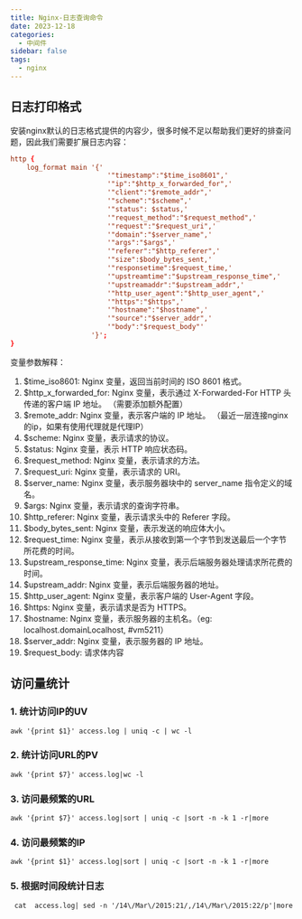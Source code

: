 ```yaml
---
title: Nginx-日志查询命令
date: 2023-12-18
categories:
  - 中间件
sidebar: false
tags:
  - nginx
---
```



## 日志打印格式

安装nginx默认的日志格式提供的内容少，很多时候不足以帮助我们更好的排查问题，因此我们需要扩展日志内容：

```nginx.conf
http {
    log_format main '{'
                        '"timestamp":"$time_iso8601",'
                        '"ip":"$http_x_forwarded_for",'
                        '"client":"$remote_addr",'
                        '"scheme":"$scheme",'
                        '"status": $status,'
                        '"request_method":"$request_method",'
                        '"request":"$request_uri",'
                        '"domain":"$server_name",'
                        '"args":"$args",'
                        '"referer":"$http_referer",'
                        '"size":$body_bytes_sent,'
                        '"responsetime":$request_time,'
                        '"upstreamtime":"$upstream_response_time",'
                        '"upstreamaddr":"$upstream_addr",'
                        '"http_user_agent":"$http_user_agent",'
                        '"https":"$https",'
                        '"hostname":"$hostname",'
                        '"source":"$server_addr",'
                        '"body":"$request_body"'
                    '}';
}

```

变量参数解释：
1. $time_iso8601: Nginx 变量，返回当前时间的 ISO 8601 格式。
2. $http_x_forwarded_for: Nginx 变量，表示通过 X-Forwarded-For HTTP 头传递的客户端 IP 地址。  （需要添加额外配置）
3. $remote_addr: Nginx 变量，表示客户端的 IP 地址。 （最近一层连接nginx的ip，如果有使用代理就是代理IP）
4. $scheme: Nginx 变量，表示请求的协议。
5. $status: Nginx 变量，表示 HTTP 响应状态码。
6. $request_method: Nginx 变量，表示请求的方法。
7. $request_uri: Nginx 变量，表示请求的 URI。
8. $server_name: Nginx 变量，表示服务器块中的 server_name 指令定义的域名。
9. $args: Nginx 变量，表示请求的查询字符串。
10. $http_referer: Nginx 变量，表示请求头中的 Referer 字段。
11. $body_bytes_sent: Nginx 变量，表示发送的响应体大小。
12. $request_time: Nginx 变量，表示从接收到第一个字节到发送最后一个字节所花费的时间。
13. $upstream_response_time: Nginx 变量，表示后端服务器处理请求所花费的时间。
14. $upstream_addr: Nginx 变量，表示后端服务器的地址。
15. $http_user_agent: Nginx 变量，表示客户端的 User-Agent 字段。
16. $https: Nginx 变量，表示请求是否为 HTTPS。
17. $hostname: Nginx 变量，表示服务器的主机名。（eg: localhost.domainLocalhost, #vm5211）
18. $server_addr: Nginx 变量，表示服务器的 IP 地址。
19. $request_body: 请求体内容

## 访问量统计

### 1. 统计访问IP的UV

```shell
awk '{print $1}' access.log | uniq -c | wc -l
```

### 2. 统计访问URL的PV

```shell
awk '{print $7}' access.log|wc -l
```

### 3. 访问最频繁的URL

```shell
awk '{print $7}' access.log|sort | uniq -c |sort -n -k 1 -r|more
```

### 4. 访问最频繁的IP

```shell
awk '{print $1}' access.log|sort | uniq -c |sort -n -k 1 -r|more
```

### 5. 根据时间段统计日志

```shell
 cat  access.log| sed -n '/14\/Mar\/2015:21/,/14\/Mar\/2015:22/p'|more
```